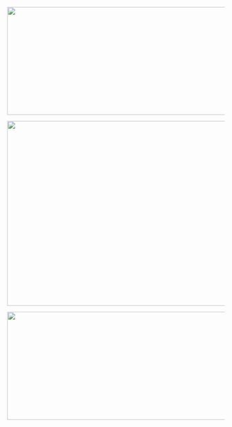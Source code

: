 <p align="center">
  <img width="750" height="250" src="https://files.catbox.moe/1gapas.png">
</p>

<p align="center">
  <img width="620" height="428" src="https://files.catbox.moe/ekmvzv.png">
</p>

<p align="center">
  <img width="750" height="250" src="https://files.catbox.moe/1gapas.png">
</p>








